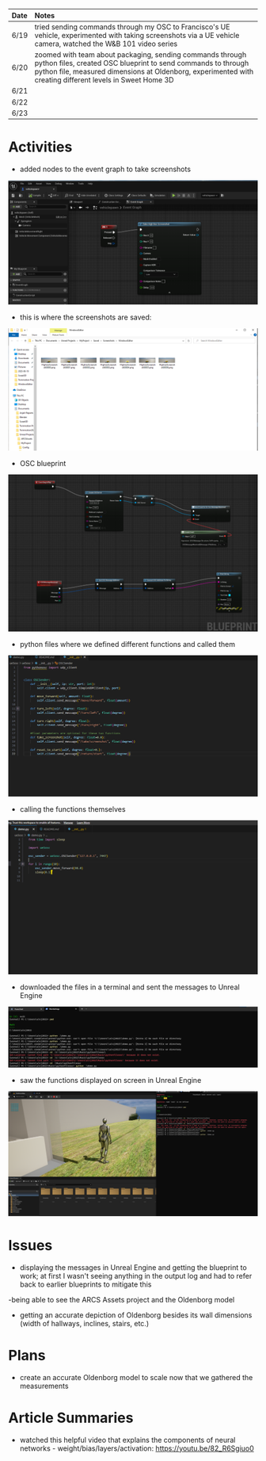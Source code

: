 | Date   | Notes
| :----- | :-------------------------------
|6/19 | tried sending commands through my OSC to Francisco's UE vehicle, experimented with taking screenshots via a UE vehicle camera, watched the W&B 101 video series
|6/20 | zoomed with team about packaging, sending commands through python files, created OSC blueprint to send commands to through python file, measured dimensions at Oldenborg, experimented with creating different levels in Sweet Home 3D
|6/21 |
|6/22 | 
|6/23 | 

# Activities

- added nodes to the event graph to take screenshots

![Take UE screenshot](/assets/2023-06-26/screenshotmap.png)

- this is where the screenshots are saved: 

![Saved screenshots](/assets/2023-06-26/takenscreenshots.png)

- OSC blueprint

![OSC blueprint](/assets/2023-06-26/blueprint.png)

- python files where we defined different functions and called them

![Create function](/assets/2023-06-26/initfile.png)

- calling the functions themselves

![Call function](/assets/2023-06-26/callfunc.png)

- downloaded the files in a terminal and sent the messages to Unreal Engine

![Terminal commands](/assets/2023-06-26/terminalcommands.png)

- saw the functions displayed on screen in Unreal Engine

![See function calls](/assets/2023-06-26/commandfrompython.png)

# Issues
- displaying the messages in Unreal Engine and getting the blueprint to work; at first I wasn't seeing anything in the output log and had to refer back to earlier blueprints to mitigate this

-being able to see the ARCS Assets project and the Oldenborg model

- getting an accurate depiction of Oldenborg besides its wall dimensions (width of hallways, inclines, stairs, etc.)


# Plans

- create an accurate Oldenborg model to scale now that we gathered the measurements

# Article Summaries

- watched this helpful video that explains the components of neural networks - weight/bias/layers/activation: https://youtu.be/82_R6Sgiuo0